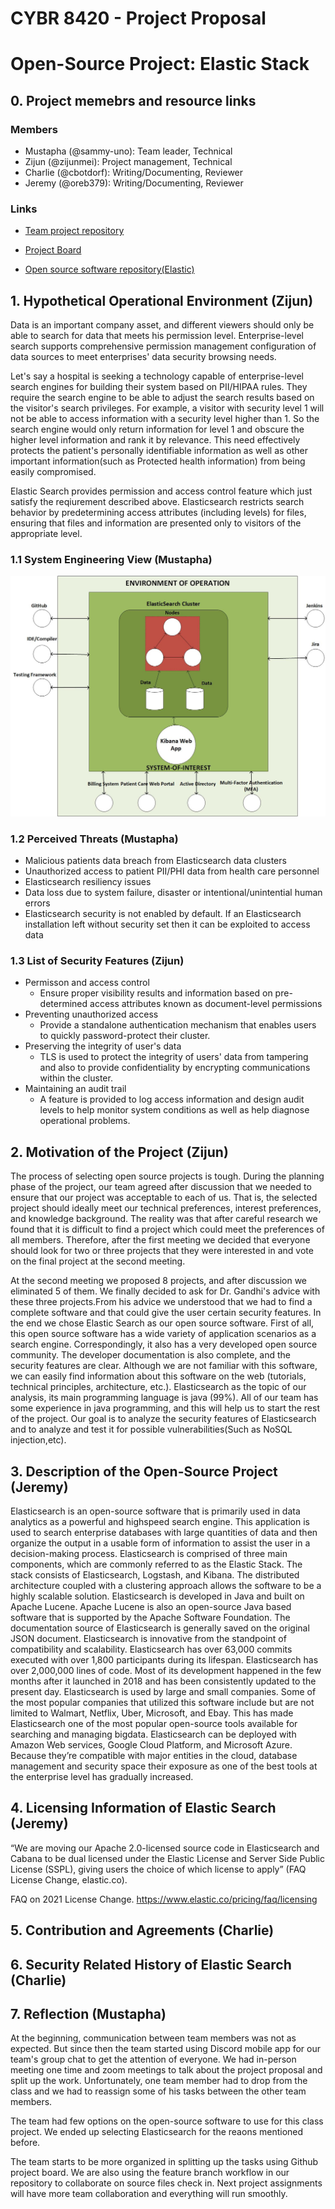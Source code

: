 # CYBR 8420 - Project Proposal
# Open-Source Project: Elastic Stack  
## 0. Project memebrs and resource links
### Members
- Mustapha (@sammy-uno): Team leader, Technical
- Zijun (@zijunmei): Project management, Technical
- Charlie (@cbotdorf): Writing/Documenting, Reviewer
- Jeremy (@oreb379): Writing/Documenting, Reviewer
### Links
* [Team project repository](https://github.com/zijunmei/Software_Assurance)  
  
* [Project Board](https://github.com/users/zijunmei/projects/2)
      
* [Open source software repository(Elastic)](https://github.com/elastic/elasticsearch)
## 1. Hypothetical Operational Environment (Zijun)

Data is an important company asset, and different viewers should only be able to search for data that meets his permission level. Enterprise-level search supports comprehensive permission management configuration of data sources to meet enterprises' data security browsing needs.  

Let's say a hospital is seeking a technology capable of enterprise-level search engines for building their system based on PII/HIPAA rules. They require the search engine to be able to adjust the search results based on the visitor's search privileges. For example, a visitor with security level 1 will not be able to access information with a security level higher than 1. So the search engine would only return information for level 1 and obscure the higher level information and rank it by relevance. This need effectively protects the patient's personally identifiable information as well as other important information(such as Protected health information) from being easily compromised.  

Elastic Search provides permission and access control feature which just satisfy the reqiurement described above. Elasticsearch restricts search behavior by predetermining access attributes (including levels) for files, ensuring that files and information are presented only to visitors of the appropriate level.

### 1.1 System Engineering View (Mustapha) 
  ![System Engineering View](images/SystemEngineeringView.jpg "System Engineering View") 
    
### 1.2 Perceived Threats (Mustapha)
- Malicious patients data breach from Elasticsearch data clusters
- Unauthorized access to patient PII/PHI data from health care personnel
- Elasticsearch resiliency issues
- Data loss due to system failure, disaster or intentional/unintential human errors
- Elasticsearch security is not enabled by default. If an Elasticsearch installation left without security set then it can be exploited to access data 
  
### 1.3 List of Security Features (Zijun)
- Permisson and access control
    - Ensure proper visibility results and information based on pre-determined access attributes known as document-level permissions
- Preventing unauthorized access
    - Provide a standalone authentication mechanism that enables users to quickly password-protect their cluster.
- Preserving the integrity of user's data
    - TLS is used to protect the integrity of users' data from tampering and also to provide confidentiality by encrypting communications within the cluster.
- Maintaining an audit trail
    - A feature is provided to log access information and design audit levels to help monitor system conditions as well as help diagnose operational problems.

  

## 2. Motivation of the Project (Zijun)
The process of selecting open source projects is tough. During the planning phase of the project, our team agreed after discussion that we needed to ensure that our project was acceptable to each of us. That is, the selected project should ideally meet our technical preferences, interest preferences, and knowledge background. The reality was that after careful research we found that it is difficult to find a project which could meet the preferences of all members. Therefore, after the first meeting we decided that everyone should look for two or three projects that they were interested in and vote on the final project at the second meeting.

At the second meeting we proposed 8 projects, and after discussion we eliminated 5 of them. We finally decided to ask for Dr. Gandhi's advice with these three projects.From his advice we understood that we had to find a complete software and that could give the user certain security features. In the end we chose Elastic Search as our open source software. First of all, this open source software has a wide variety of application scenarios as a search engine. Correspondingly, it also has a very developed open source community. The developer documentation is also complete, and the security features are clear. Although we are not familiar with this software, we can easily find information about this software on the web (tutorials, technical principles, architecture, etc.). Elasticsearch as the  topic of our analysis, its main programming language is java (99%). All of our team has some experience in java programming, and this will help us to start the rest of the project. Our goal is to analyze the security features of Elasticsearch and to analyze and test it for possible vulnerabilities(Such as NoSQL injection,etc).

## 3. Description of the Open-Source Project (Jeremy)

Elasticsearch is an open-source software that is primarily used in data analytics as a powerful and highspeed search engine. This application is used to search enterprise databases with large quantities of data and then organize the output in a usable form of information to assist the user in a decision-making process. Elasticsearch is comprised of three main components, which are commonly referred to as the Elastic Stack. The stack consists of Elasticsearch, Logstash, and Kibana. The distributed architecture coupled with a clustering approach allows the software to be a highly scalable solution. 
Elasticsearch is developed in Java and built on Apache Lucene. Apache Lucene is also an open-source Java based software that is supported by the Apache Software Foundation. The documentation source of Elasticsearch is generally saved on the original JSON document. Elasticsearch is innovative from the standpoint of compatibility and scalability. 
Elasticsearch has over 63,000 commits executed with over 1,800 participants during its lifespan. Elasticsearch has over 2,000,000 lines of code. Most of its development happened in the few months after it launched in 2018 and has been consistently updated to the present day. Elasticsearch is used by large and small companies. Some of the most popular companies that utilized this software include but are not limited to Walmart, Netflix, Uber, Microsoft, and Ebay. This has made Elasticsearch one of the most popular open-source tools available for searching and managing bigdata. Elasticsearch can be deployed with Amazon Web services, Google Cloud Platform, and Microsoft Azure. Because they’re compatible with major entities in the cloud, database management and security space their exposure as one of the best tools at the enterprise level has gradually increased.   

## 4. Licensing Information of Elastic Search (Jeremy)

“We are moving our Apache 2.0-licensed source code in Elasticsearch and Cabana to be dual licensed under the Elastic License and Server Side Public License (SSPL), giving users the choice of which license to apply” (FAQ License Change, elastic.co).  
 
FAQ on 2021 License Change. https://www.elastic.co/pricing/faq/licensing 
 
    
## 5. Contribution and Agreements (Charlie)

## 6. Security Related History of Elastic Search (Charlie)
  
## 7. Reflection (Mustapha)
At the beginning, communication between team members was not as expected.
But since then the team started using Discord mobile app for our team's group chat to get the attention of everyone.
We had in-person meeting one time and zoom meetings to talk about the project proposal and split up the work.
Unfortunately, one team member had to drop from the class and we had to reassign some of his tasks between the other team members.<br/>

The team had few options on the open-source software to use for this class project.
We ended up selecting Elasticsearch for the reaons mentioned before.  

The team starts to be more organized in splitting up the tasks using Github project board.
We are also using the feature branch workflow in our repository to collaborate on source files check in.
Next project assignments will have more team collaboration and everything will run smoothly.
  
    
